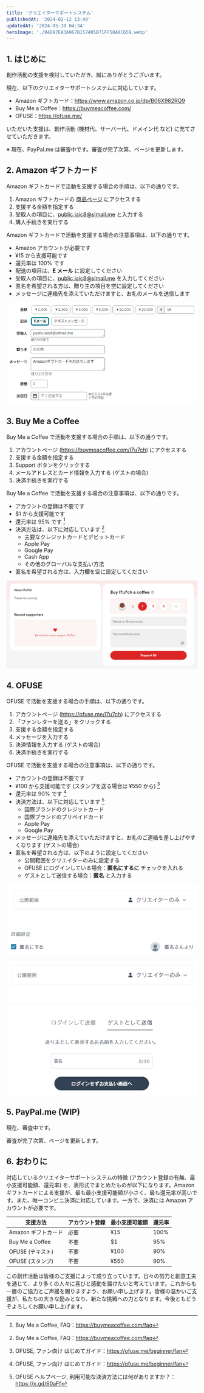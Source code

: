 ```yaml
---
title: 'クリエイターサポートシステム'
publishedAt: '2024-02-12 13:49'
updatedAt: '2024-05-10 04:34'
heroImage: './84DA7EA3A967B157405B71FF58A8C659.webp'
---
```


## 1. はじめに

創作活動の支援を検討していただき、誠にありがとうございます。

現在、以下のクリエイターサポートシステムに対応しています。

- Amazon ギフトカード：https://www.amazon.co.jp/dp/B06X982RQ9
- Buy Me a Coffee：https://buymeacoffee.com/
- OFUSE：https://ofuse.me/

いただいた支援は、創作活動 (機材代、サーバー代、ドメイン代 など) に充てさせていただきます。

※ 現在、PayPal.me は審査中です。審査が完了次第、ページを更新します。

## 2. Amazon ギフトカード

Amazon ギフトカードで活動を支援する場合の手順は、以下の通りです。

1. Amazon ギフトカードの [商品ページ](https://www.amazon.co.jp/dp/B06X982RQ9) にアクセスする
2. 支援する金額を指定する
3. 受取人の項目に、public.iaic8@slmail.me と入力する
4. 購入手続きを実行する

Amazon ギフトカードで活動を支援する場合の注意事項は、以下の通りです。

- Amazon アカウントが必要です
- ¥15 から支援可能です
- 還元率は 100% です
- 配送の項目は、**E メール** に設定してください
- 受取人の項目に、public.iaic8@slmail.me を入力してください
- 匿名を希望される方は、贈り主の項目を空に設定してください
- メッセージに連絡先を添えていただけますと、お礼のメールを送信します

![](./35B143C606B443687BF5940F94BFEF4B.png)

## 3. Buy Me a Coffee

Buy Me a Coffee で活動を支援する場合の手順は、以下の通りです。

1. アカウントページ (https://buymeacoffee.com/l7u7ch) にアクセスする
2. 支援する金額を指定する
3. Support ボタンをクリックする
4. メールアドレスとカード情報を入力する (ゲストの場合)
5. 決済手続きを実行する

Buy Me a Coffee で活動を支援する場合の注意事項は、以下の通りです。

- アカウントの登録は不要です
- $1 から支援可能です
- 還元率は 95% です [^2.1]
- 決済方法は、以下に対応しています [^2.1]
  - 主要なクレジットカードとデビットカード
  - Apple Pay
  - Google Pay
  - Cash App
  - その他のグローバルな支払い方法
- 匿名を希望される方は、入力欄を空に設定してください

[^2.1]: Buy Me a Coffee, FAQ：https://buymeacoffee.com/faq

![](8F43D2F934DFA7942CDD8402A1F72B64.png)

## 4. OFUSE

OFUSE で活動を支援する場合の手順は、以下の通りです。

1. アカウントページ (https://ofuse.me/l7u7ch) にアクセスする
2. 「ファンレターを送る」をクリックする
3. 支援する金額を指定する
4. メッセージを入力する
5. 決済情報を入力する (ゲストの場合)
6. 決済手続きを実行する

OFUSE で活動を支援する場合の注意事項は、以下の通りです。

- アカウントの登録は不要です
- ¥100 から支援可能です (スタンプを送る場合は ¥550 から) [^4.1]
- 還元率は 90% です [^4.1]
- 決済方法は、以下に対応しています [^4.2]
  - 国際ブランドのクレジットカード
  - 国際ブランドのプリペイドカード
  - Apple Pay
  - Google Pay
- メッセージに連絡先を添えていただけますと、お礼のご連絡を差し上げやすくなります (ゲストの場合)
- 匿名を希望される方は、以下のように設定してください
  - 公開範囲をクリエイターのみに設定する
  - OFUSE にログインしている場合：**匿名にするに** チェックを入れる
  - ゲストとして送信する場合：**匿名** と入力する

[^4.1]: OFUSE, ファン向け はじめてガイド：https://ofuse.me/beginner/fan
[^4.2]: OFUSE ヘルプページ, 利用可能な決済方法には何がありますか？：https://x.gd/60aFf

![](./B3A72C3C222E5C0DE9F19A30B0F5A489.png)

![](./09F4F138D80AE0B0C962B99783AF673B.png)

## 5. PayPal.me (WIP)

現在、審査中です。

審査が完了次第、ページを更新します。

## 6. おわりに

対応しているクリエイターサポートシステムの特徴 (アカウント登録の有無、最小支援可能額、還元率) を、表形式でまとめたものが以下になります。Amazon ギフトカードによる支援が、最も最小支援可能額が小さく、最も還元率が高いです。また、唯一コンビニ決済に対応しています。一方で、決済には Amazon アカウントが必要です。

| 支援方法            | アカウント登録 | 最小支援可能額 | 還元率 |
| ------------------- | -------------- | -------------- | ------ |
| Amazon ギフトカード | 必要           | ¥15            | 100%   |
| Buy Me a Coffee     | 不要           | $1             | 95%    |
| OFUSE (テキスト)    | 不要           | ¥100           | 90%    |
| OFUSE (スタンプ)    | 不要           | ¥550           | 90%    |

この創作活動は皆様のご支援によって成り立っています。日々の努力と創意工夫を通じて、より多くの人々に喜びと感動を届けたいと考えています。これからも一層のご協力とご声援を賜りますよう、お願い申し上げます。皆様の温かいご支援が、私たちの大きな励みとなり、新たな挑戦への力となります。今後ともどうぞよろしくお願い申し上げます。
